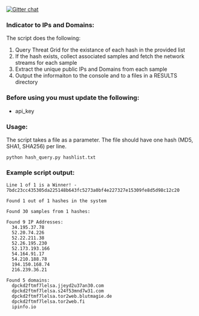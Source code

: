 [![Gitter chat](https://img.shields.io/badge/gitter-join%20chat-brightgreen.svg)](https://gitter.im/CiscoSecurity/Threat-Grid "Gitter chat")

### Indicator to IPs and Domains:
The script does the following:
1. Query Threat Grid for the existance of each hash in the provided list
2. If the hash exists, collect associated samples and fetch the network streams for each sample
3. Extract the unique public IPs and Domains from each sample
4. Output the informaiton to the console and to a files in a RESULTS directory

### Before using you must update the following:
- api_key

### Usage:
The script takes a file as a parameter. The file should have one hash (MD5, SHA1, SHA256) per line.
```
python hash_query.py hashlist.txt
```

### Example script output:
```
Line 1 of 1 is a Winner! - 7bdc23cc435305da225148b643fc5273a0bf4e227327e15309fe8d5d98c12c20

Found 1 out of 1 hashes in the system

Found 30 samples from 1 hashes:

Found 9 IP Addresses:
  34.195.37.78
  52.20.74.226
  52.22.211.38
  52.26.195.230
  52.173.193.166
  54.164.91.17
  54.210.188.78
  194.150.168.74
  216.239.36.21

Found 5 domains:
  dpckd2ftmf7lelsa.jjeyd2u37an30.com
  dpckd2ftmf7lelsa.s24f53mnd7w31.com
  dpckd2ftmf7lelsa.tor2web.blutmagie.de
  dpckd2ftmf7lelsa.tor2web.fi
  ipinfo.io
```
